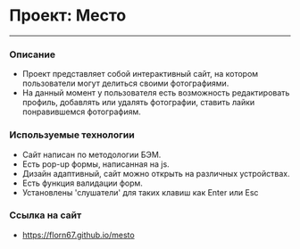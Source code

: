 # Проект: Место
------
### Описание
* Проект представляет собой интерактивный сайт, на котором пользователи могут делиться своими фотографиями.
* На данный момент у пользователя есть возможность редактировать профиль, добавлять или удалять фотографии, ставить лайки понравившемся фотографиям.
### Используемые технологии
* Сайт написан по методологии БЭМ.
* Есть pop-up формы, написанная на js.
* Дизайн адаптивный, сайт можно открыть на различных устройствах.
* Есть функция валидации форм.
* Установлены 'слушатели' для таких клавиш как Enter или Esc
### Ссылка на сайт
* https://florn67.github.io/mesto
